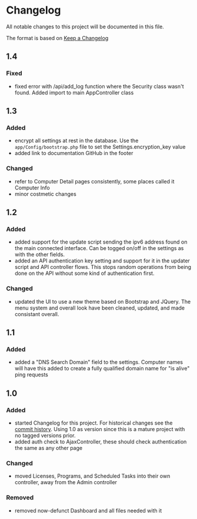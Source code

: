 # Changelog

All notable changes to this project will be documented in this file.

The format is based on [Keep a Changelog](https://keepachangelog.com/en/1.0.0/)

## 1.4

### Fixed

- fixed error with /api/add_log function where the Security class wasn't found. Added import to main AppController class

## 1.3

### Added

- encrypt all settings at rest in the database. Use the ```app/Config/bootstrap.php``` file to set the Settings.encryption_key value 
- added link to documentation GitHub in the footer

### Changed

- refer to Computer Detail pages consistently, some places called it Computer Info
- minor costmetic changes 

## 1.2

### Added

- added support for the update script sending the ipv6 address found on the main connected interface. Can be togged on/off in the settings as with the other fields. 
- added an API authentication key setting and support for it in the updater script and API controller flows. This stops random operations from being done on the API without some kind of authentication first. 

### Changed

- updated the UI to use a new theme based on Bootstrap and JQuery. The menu system and overall look have been cleaned, updated, and made consistant overall.

## 1.1

### Added

- added a "DNS Search Domain" field to the settings. Computer names will have this added to create a fully qualified domain name for "is alive" ping requests

## 1.0

### Added

- started Changelog for this project. For historical changes see the [commit history](https://github.com/eau-claire-energy-cooperative/simple-inventory/commits/master). Using 1.0 as version since this is a mature project with no tagged versions prior. 
- added auth check to AjaxController, these should check authentication the same as any other page

### Changed

- moved Licenses, Programs, and Scheduled Tasks into their own controller, away from the Admin controller

### Removed

- removed now-defunct Dashboard and all files needed with it